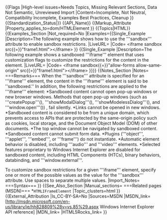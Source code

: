 {{Flags
|High-level issues=Needs Topics, Missing Relevant Sections, Data Not Semantic, Unreviewed Import
|Content=Incomplete, Not Neutral, Compatibility Incomplete, Examples Best Practices, Cleanup
}}
{{Standardization_Status|}}
{{API_Name}}
{{Markup_Attribute
|Property_applies_to=dom/HTMLElement
}}
{{Topics|HTML}}
{{Examples_Section
|Not_required=No
|Examples={{Single_Example
|Description=The following example shows how to use the '''sandbox''' attribute to enable sandbox restrictions.
|LiveURL=
|Code=
&lt;iframe sandbox src{{=}}"frame1.html"&gt;&lt;/iframe&gt;
}}
{{Single_Example
|Description=The following example shows a sandboxed '''iframe''' element that uses customization flags to customize the restrictions for the content in the element.
|LiveURL=
|Code=
&lt;iframe sandbox{{=}}"allow-forms allow-same-origin" src{{=}}"frame1.html"&gt;&lt;/iframe&gt;
}}}}
{{Notes_Section
|Notes=
===Remarks===
When the '''sandbox''' attribute is specified for an '''iframe''' element, the content in the '''iframe''' element is said to be ''sandboxed.''  In addition, the following restrictions are applied to the '''iframe''' element:
*Sandboxed content cannot open pop-up windows or new browser windows. Methods that open pop-up windows (such as '''createPopup'''(), '''showModalDialog'''(), '''showModelessDialog'''(), and '''window.open'''()) , fail silently.
*Links cannot be opened in new windows.
*Sandboxed content is considered to be from a unique domain, which prevents access to APIs that are protected by the same-origin policy such as cookies, local storage, and the Document Object Model (DOM) of other documents.
*The top window cannot be navigated by sandboxed content.
*Sandboxed content cannot submit form data.
*Plugins ('''object''', '''applet''', '''embed''', or '''frame''') do not instantiate.
*Automatic element behavior is disabled, including '''audio''' and '''video''' elements.
*Selected features proprietary to Windows Internet Explorer are disabled for sandboxed content, including HTML Components (HTCs), binary behaviors, databinding, and '''window.external'''.

To customize sandbox restrictions for a given '''iframe''' element, specify one or more of the possible values as the value for the '''sandbox''' attribute.  Use spaces to separate multiple values.
|Import_Notes=
===Syntax===
}}
{{See_Also_Section
|Manual_sections=
===Related pages (MSDN)===
*<code>HTMLIFrameElement</code>
|Topic_clusters=html
}}
{{External_Attribution
|Is_CC-BY-SA=No
|Sources=MSDN
|MSDN_link=[http://msdn.microsoft.com/en-us/library/ie/hh828809%28v=vs.85%29.aspx Windows Internet Explorer API reference]
|MDN_link=
|HTML5Rocks_link=
}}